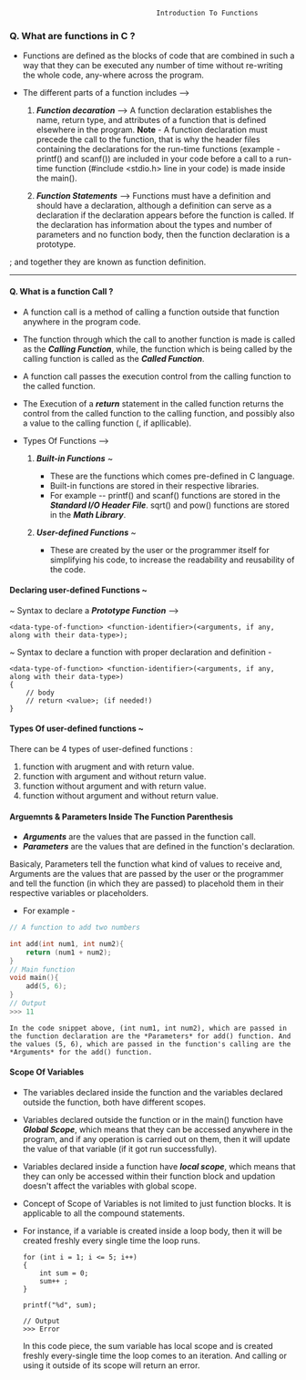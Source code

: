                                         Introduction To Functions 

### Q. What are functions in C ?
* Functions are defined as the blocks of code that are combined in such a way that they can be executed any number of time without re-writing the whole code, any-where across the program.

* The different parts of a function includes -->
    01. **_Function decaration_** --> 
    A function declaration establishes the name, return type, and attributes of a function that is defined elsewhere in the program. 
    **Note** - A function declaration must precede the call to the function, that is why the header files containing the declarations for the run-time functions (example - printf() and scanf()) are included in your code before a call to a run-time function (#include <stdio.h> line in your code) is made inside the main().

    02. **_Function Statements_** -->
    Functions must have a definition and should have a declaration, although a definition can serve as a declaration if the declaration appears before the function is called. If the declaration has information about the types and number of parameters and no function body, then the function declaration is a prototype.

; and together they are known as function definition.

---------------------------------

#### Q. What is a function Call ?
* A function call is a method of calling a function outside that function anywhere in the program code. 
* The function through which the call to another function is made is called as the **_Calling Function_**, while, the function which is being called by the calling function is called as the **_Called Function_**.

* A function call passes the execution control from the calling function to the called function.

* The Execution of a **_return_** statement in the called function returns the control from the called function to the calling function, and possibly also a value to the calling function (, if apllicable).



* Types Of Functions -->
    01. **_Built-in Functions_** ~ 
        * These are the functions which comes pre-defined in C language.   
        * Built-in functions are stored in their respective libraries. 
        * For example -- 
            printf() and scanf() functions are stored in the **_Standard I/O Header File_**.
            sqrt() and pow() functions are stored in the **_Math Library_**.

    02. **_User-defined Functions_** ~
        * These are created by the user or the programmer itself for simplifying his code, to increase the readability and reusability of the code.

#### Declaring user-defined Functions ~

~ Syntax to declare a **_Prototype Function_** -->

    <data-type-of-function> <function-identifier>(<arguments, if any, along with their data-type>);

~ Syntax to declare a function with proper declaration and definition -

    <data-type-of-function> <function-identifier>(<arguments, if any, along with their data-type>)
    {
        // body
        // return <value>; (if needed!)
    }


#### Types Of user-defined functions ~
There can be 4 types of user-defined functions :

01. function with arugment and with return value.
02. function with argument and without return value.
03. function without argument and with return value.
04. function without argument and without return value.

#### Arguemnts & Parameters Inside The Function Parenthesis

* **_Arguments_** are the values that are passed in the function call.
* **_Parameters_** are the values that are defined in the function's declaration. 

Basicaly, Parameters tell the function what kind of values to receive and, Arguments are the values that are passed by the user or the programmer and tell the function (in which they are passed) to placehold them in their respective variables or placeholders.

* For example -  
```c
// A function to add two numbers

int add(int num1, int num2){
    return (num1 + num2);
}
// Main function
void main(){
    add(5, 6);
}
// Output 
>>> 11
```
    In the code snippet above, (int num1, int num2), which are passed in the function declaration are the *Parameters* for add() function. And the values (5, 6), which are passed in the function's calling are the *Arguments* for the add() function.

#### Scope Of Variables
* The variables declared inside the function and the variables declared outside the function, both have different scopes.

* Variables declared outside the function or in the main() function have **_Global Scope_**, which means that they can be accessed anywhere in the program, and if any operation is carried out on them, then it will update the value of that variable (if it got run successfully).

* Variables declared inside a function have **_local scope_**, which means that they can only be accessed within their function block and updation doesn't affect the variables with global scope.

* Concept of Scope of Variables is not limited to just function blocks. It is applicable to all the compound statements.

* For instance, if a variable is created inside a loop body, then it will be created freshly every single time the loop runs.

      for (int i = 1; i <= 5; i++)
      {
          int sum = 0;
          sum++ ;
      }
      
      printf("%d", sum);

      // Output
      >>> Error

    In this code piece, the sum variable has local scope and is created freshly every-single time the loop comes to an iteration. And calling or using it outside of its scope will return an error.
    